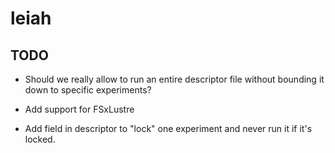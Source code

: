 # leiah

## TODO

* Should we really allow to run an entire descriptor file without bounding it down to specific experiments?

* Add support for FSxLustre
* Add field in descriptor to "lock" one experiment and never run it if it's locked.
